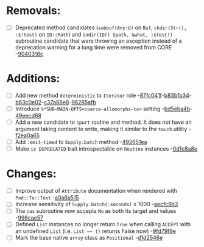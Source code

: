 
#  Removals:
 * [ ] Deprecated method candidates (`subbuf(Any:U)` on `Buf`, `chdir(Str(), :$!test)` on `IO::Path`)
     and `indir(IO() $path, &what, :$test!)` subroutine candidate that were
     throwing an exception instead of a deprecation warning for a long time
     were removed from CORE -[9040318c](https://github.com/rakudo/rakudo/commit/9040318c) 
#  Additions:
 * [ ] Add new method `deterministic` to `Iterator` role -[87fc041f](https://github.com/rakudo/rakudo/commit/87fc041f)-[b83b1b34](https://github.com/rakudo/rakudo/commit/b83b1b34)-[b63c0e02](https://github.com/rakudo/rakudo/commit/b63c0e02)-[c37a88e8](https://github.com/rakudo/rakudo/commit/c37a88e8)-[96285afb](https://github.com/rakudo/rakudo/commit/96285afb)
 * [ ] Introduce `%*SUB-MAIN-OPTS<coerce-allomorphs-to>` setting -[bd5eba4b](https://github.com/rakudo/rakudo/commit/bd5eba4b)-[49eecd68](https://github.com/rakudo/rakudo/commit/49eecd68)
 * [ ] Add a new candidate to `spurt` routine and method.
     It does not have an argument taking content to write,
     making it similar to the `touch` utility -[f2ea0a65](https://github.com/rakudo/rakudo/commit/f2ea0a65)
 * [ ] Add `:emit-timed` to `Supply.batch` method -[492651ea](https://github.com/rakudo/rakudo/commit/492651ea)
 * [ ] Make `is DEPRECATED` trait introspectable on `Routine` instances -[0d1c8a8e](https://github.com/rakudo/rakudo/commit/0d1c8a8e) 
#  Changes:
 * [ ] Improve output of `Attribute` documentation when rendered with `Pod::To::Text` -[a0a8a515](https://github.com/rakudo/rakudo/commit/a0a8a515)
 * [ ] Increase sensitivity of `Supply.batch(:seconds)` x 1000 -[aecfc9b3](https://github.com/rakudo/rakudo/commit/aecfc9b3)
 * [ ] The `cas` subroutine now accepts `Mu` as both its target and values -[998cae57](https://github.com/rakudo/rakudo/commit/998cae57)
 * [ ] Defined `List` instances no longer return `True` when calling `ACCEPT`
      with an undefined `List` (i.e. `List ~~ ()` returns False now) -[9fd79f9e](https://github.com/rakudo/rakudo/commit/9fd79f9e)
 * [ ] Mark the base native `array` class as `Positional` -[d1d2546e](https://github.com/rakudo/rakudo/commit/d1d2546e)